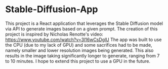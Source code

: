 # Stable-Diffusion-App
This project is a React application that leverages the Stable Diffusion model via API to generate images based on a given prompt.
The creation of this project is inspired by Nicholas Renotte's video: https://www.youtube.com/watch?v=3l16wCsDglU
The app was built to use the CPU (due to my lack of GPU) and some sacrifices had to be made, namely smaller and lower resolution images being generated.
This also results in the image taking significantly longer to generate, ranging from 7 to 10 minutes. I hope to extend this project to use a GPU in the future.
